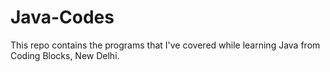 # Java-Codes
This repo contains the programs that I've covered while learning Java from Coding Blocks, New Delhi.
